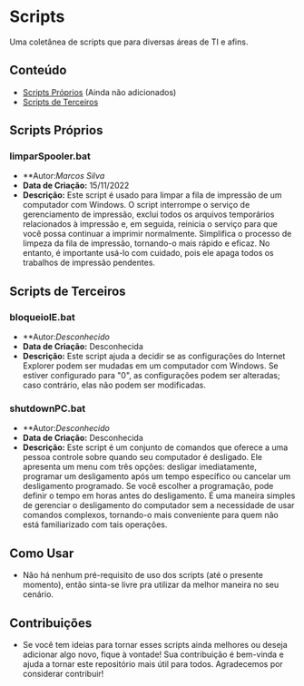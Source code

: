 # Scripts

Uma coletânea de scripts que para diversas áreas de TI e afins.

## Conteúdo

- [Scripts Próprios](#scripts-próprios) (Ainda não adicionados)
- [Scripts de Terceiros](#scripts-de-terceiros)

## Scripts Próprios

### limparSpooler.bat

- **Autor:*Marcos Silva* 
- **Data de Criação:** 15/11/2022
- **Descrição:** Este script é usado para limpar a fila de impressão de um computador com Windows. O script interrompe o serviço de gerenciamento de impressão, exclui todos os arquivos temporários relacionados à impressão e, em seguida, reinicia o serviço para que você possa continuar a imprimir normalmente. Simplifica o processo de limpeza da fila de impressão, tornando-o mais rápido e eficaz. No entanto, é importante usá-lo com cuidado, pois ele apaga todos os trabalhos de impressão pendentes.

## Scripts de Terceiros

### bloqueioIE.bat

- **Autor:*Desconhecido* 
- **Data de Criação:** Desconhecida
- **Descrição:** Este script ajuda a decidir se as configurações do Internet Explorer podem ser mudadas em um computador com Windows. Se estiver configurado para "0", as configurações podem ser alteradas; caso contrário, elas não podem ser modificadas.

### shutdownPC.bat

- **Autor:*Desconhecido* 
- **Data de Criação:** Desconhecida
- **Descrição:** Este script é um conjunto de comandos que oferece a uma pessoa controle sobre quando seu computador é desligado. Ele apresenta um menu com três opções: desligar imediatamente, programar um desligamento após um tempo específico ou cancelar um desligamento programado. Se você escolher a programação, pode definir o tempo em horas antes do desligamento. É uma maneira simples de gerenciar o desligamento do computador sem a necessidade de usar comandos complexos, tornando-o mais conveniente para quem não está familiarizado com tais operações.

## Como Usar

- Não há nenhum pré-requisito de uso dos scripts (até o presente momento), então sinta-se livre pra utilizar da melhor maneira no seu cenário.

## Contribuições

- Se você tem ideias para tornar esses scripts ainda melhores ou deseja adicionar algo novo, fique à vontade! Sua contribuição é bem-vinda e ajuda a tornar este repositório mais útil para todos. Agradecemos por considerar contribuir!
